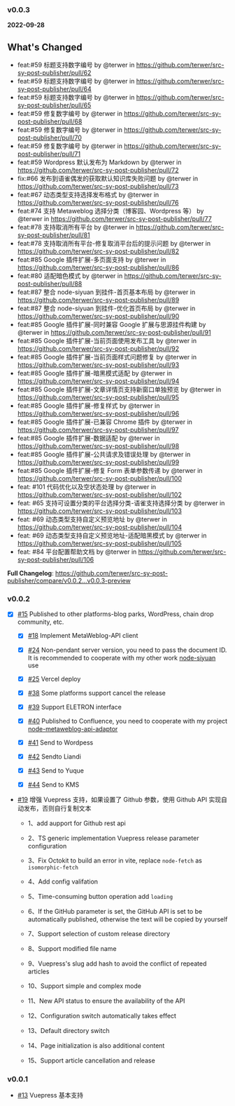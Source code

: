 ### v0.0.3

**2022-09-28**

## What's Changed

- feat:#59 标题支持数字编号 by @terwer in https://github.com/terwer/src-sy-post-publisher/pull/62
- feat:#59 标题支持数字编号 by @terwer in https://github.com/terwer/src-sy-post-publisher/pull/64
- feat:#59 标题支持数字编号 by @terwer in https://github.com/terwer/src-sy-post-publisher/pull/65
- feat:#59 修复数字编号 by @terwer in https://github.com/terwer/src-sy-post-publisher/pull/68
- feat:#59 修复数字编号 by @terwer in https://github.com/terwer/src-sy-post-publisher/pull/70
- feat:#59 修复数字编号 by @terwer in https://github.com/terwer/src-sy-post-publisher/pull/71
- feat:#59 Wordpress 默认发布为 Markdown by @terwer in https://github.com/terwer/src-sy-post-publisher/pull/72
- fix:#66 发布到语雀偶发的获取默认知识库失败问题 by @terwer in https://github.com/terwer/src-sy-post-publisher/pull/73
- feat:#67 动态类型支持选择发布格式 by @terwer in https://github.com/terwer/src-sy-post-publisher/pull/76
- feat:#74 支持 Metaweblog 选择分类（博客园、Wordpress 等） by @terwer in https://github.com/terwer/src-sy-post-publisher/pull/77
- feat:#78 支持取消所有平台 by @terwer in https://github.com/terwer/src-sy-post-publisher/pull/81
- feat:#78 支持取消所有平台-修复取消平台后的提示问题 by @terwer in https://github.com/terwer/src-sy-post-publisher/pull/82
- feat:#85 Google 插件扩展-多页面支持 by @terwer in https://github.com/terwer/src-sy-post-publisher/pull/86
- feat:#80 适配暗色模式 by @terwer in https://github.com/terwer/src-sy-post-publisher/pull/88
- feat:#87 整合 node-siyuan 到挂件-首页基本布局 by @terwer in https://github.com/terwer/src-sy-post-publisher/pull/89
- feat:#87 整合 node-siyuan 到挂件-优化首页布局 by @terwer in https://github.com/terwer/src-sy-post-publisher/pull/90
- feat:#85 Google 插件扩展-同时兼容 Google 扩展与思源挂件构建 by @terwer in https://github.com/terwer/src-sy-post-publisher/pull/91
- feat:#85 Google 插件扩展-当前页面使用发布工具 by @terwer in https://github.com/terwer/src-sy-post-publisher/pull/92
- feat:#85 Google 插件扩展-当前页面样式问题修复 by @terwer in https://github.com/terwer/src-sy-post-publisher/pull/93
- feat:#85 Google 插件扩展-暗黑模式适配 by @terwer in https://github.com/terwer/src-sy-post-publisher/pull/94
- feat:#85 Google 插件扩展-文章详情页支持新窗口单独预览 by @terwer in https://github.com/terwer/src-sy-post-publisher/pull/95
- feat:#85 Google 插件扩展-修复样式 by @terwer in https://github.com/terwer/src-sy-post-publisher/pull/96
- feat:#85 Google 插件扩展-已兼容 Chrome 插件 by @terwer in https://github.com/terwer/src-sy-post-publisher/pull/97
- feat:#85 Google 插件扩展-数据适配 by @terwer in https://github.com/terwer/src-sy-post-publisher/pull/98
- feat:#85 Google 插件扩展-公共请求及错误处理 by @terwer in https://github.com/terwer/src-sy-post-publisher/pull/99
- feat:#85 Google 插件扩展-修复 Form 表单参数传递 by @terwer in https://github.com/terwer/src-sy-post-publisher/pull/100
- feat: #101 代码优化以及空状态处理 by @terwer in https://github.com/terwer/src-sy-post-publisher/pull/102
- feat: #65 支持可设置分类的平台选择分类-语雀支持选择分类 by @terwer in https://github.com/terwer/src-sy-post-publisher/pull/103
- feat: #69 动态类型支持自定义预览地址 by @terwer in https://github.com/terwer/src-sy-post-publisher/pull/104
- feat: #69 动态类型支持自定义预览地址-适配暗黑模式 by @terwer in https://github.com/terwer/src-sy-post-publisher/pull/105
- feat: #84 平台配置帮助文档 by @terwer in https://github.com/terwer/src-sy-post-publisher/pull/106

**Full Changelog**: https://github.com/terwer/src-sy-post-publisher/compare/v0.0.2...v0.0.3-preview

### v0.0.2

- [x] [#15](https://github.com/terwer/src-sy-post-publisher/issues/15) Published to other platforms-blog parks,
      WordPress, chain drop community, etc.

  - [x] [#18](https://github.com/terwer/src-sy-post-publisher/issues/18) Implement MetaWeblog-API client

  - [x] [#24](https://github.com/terwer/src-sy-post-publisher/issues/24) Non-pendant server version, you need to pass
        the document ID. It is recommended to cooperate with my other
        work [node-siyuan](https://github.com/terwer/node-siyuan) use

  - [x] [#25](https://github.com/terwer/src-sy-post-publisher/issues/25) Vercel deploy

  - [x] [#38](https://github.com/terwer/src-sy-post-publisher/issues/38) Some platforms support cancel the release

  - [x] [#39](https://github.com/terwer/src-sy-post-publisher/issues/39) Support ELETRON interface

  - [x] [#40](https://github.com/terwer/src-sy-post-publisher/issues/40) Published to Confluence, you need to
        cooperate with my project [node-metaweblog-api-adaptor](https://github.com/terwer/node-metaweblog-api-adaptor)

  - [x] [#41](https://github.com/terwer/src-sy-post-publisher/issues/41) Send to Wordpess

  - [x] [#42](https://github.com/terwer/src-sy-post-publisher/issues/42) Sendto Liandi

  - [x] [#43](https://github.com/terwer/src-sy-post-publisher/issues/43) Send to Yuque

  - [x] [#44](https://github.com/terwer/src-sy-post-publisher/issues/44) Send to KMS

- [#19](https://github.com/terwer/src-sy-post-publisher/issues/19) 增强 Vuepress 支持，如果设置了 Github 参数，使用 Github
  API 实现自动发布，否则自行复制文本

  - 1、add aupport for Github rest api

  - 2、TS generic implementation Vuepress release parameter configuration

  - 3、Fix Octokit to build an error in vite, replace `node-fetch` as `isomorphic-fetch`

  - 4、Add config valifation

  - 5、Time-consuming button operation add `loading`

  - 6、If the GitHub parameter is set, the GitHub API is set to be automatically published, otherwise the text will be
    copied by yourself

  - 7、Support selection of custom release directory

  - 8、Support modified file name

  - 9、Vuepress's slug add hash to avoid the conflict of repeated articles

  - 10、Support simple and complex mode

  - 11、New API status to ensure the availability of the API

  - 12、Configuration switch automatically takes effect

  - 13、Default directory switch

  - 14、Page initialization is also additional content

  - 15、Support article cancellation and release

### v0.0.1

- [#13](https://github.com/terwer/src-sy-post-publisher/issues/13) Vuepress 基本支持

